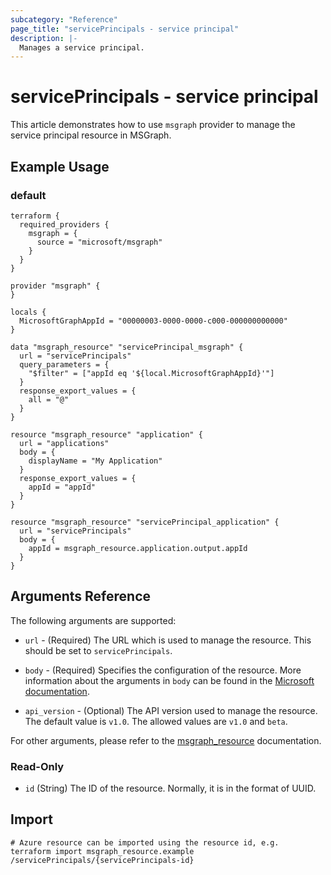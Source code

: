 ```yaml
---
subcategory: "Reference"
page_title: "servicePrincipals - service principal"
description: |-
  Manages a service principal.
---
```


# servicePrincipals - service principal

This article demonstrates how to use `msgraph` provider to manage the service principal resource in MSGraph.

## Example Usage

### default

```hcl
terraform {
  required_providers {
    msgraph = {
      source = "microsoft/msgraph"
    }
  }
}

provider "msgraph" {
}

locals {
  MicrosoftGraphAppId = "00000003-0000-0000-c000-000000000000"
}

data "msgraph_resource" "servicePrincipal_msgraph" {
  url = "servicePrincipals"
  query_parameters = {
    "$filter" = ["appId eq '${local.MicrosoftGraphAppId}'"]
  }
  response_export_values = {
    all = "@"
  }
}

resource "msgraph_resource" "application" {
  url = "applications"
  body = {
    displayName = "My Application"
  }
  response_export_values = {
    appId = "appId"
  }
}

resource "msgraph_resource" "servicePrincipal_application" {
  url = "servicePrincipals"
  body = {
    appId = msgraph_resource.application.output.appId
  }
}
```



## Arguments Reference

The following arguments are supported:

* `url` - (Required) The URL which is used to manage the resource. This should be set to `servicePrincipals`.

* `body` - (Required) Specifies the configuration of the resource. More information about the arguments in `body` can be found in the [Microsoft documentation](https://learn.microsoft.com/en-us/azure/templates/servicePrincipals?pivots=deployment-language-terraform).

* `api_version` - (Optional) The API version used to manage the resource. The default value is `v1.0`. The allowed values are `v1.0` and `beta`.

For other arguments, please refer to the [msgraph_resource](https://registry.terraform.io/providers/Microsoft/msgraph/latest/docs/resources/resource) documentation.

### Read-Only

- `id` (String) The ID of the resource. Normally, it is in the format of UUID.

## Import

 ```shell
 # Azure resource can be imported using the resource id, e.g.
 terraform import msgraph_resource.example /servicePrincipals/{servicePrincipals-id}
 ```
